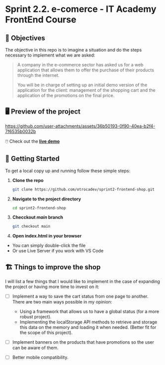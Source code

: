 # Sprint 2.2. e-comerce - IT Academy FrontEnd Course

## 🎯 Objectives

The objective in this repo is to imagine a situation and do the steps necessary to implement what we are asked:

>A company in the e-commerce sector has asked us for a web application that allows them to offer the purchase of their products through the internet.
>
>You will be in charge of setting up an initial demo version of the application for the client: management of the shopping cart and the application of the promotions on the final price.

## 🖥️ Preview of the project

https://github.com/user-attachments/assets/36b50193-0f90-40ea-b2f4-7f6535b0032b

🖱️ Check out the [**live demo**](https://sprint2-frontend-shop.vercel.app/)

## 🚀 Getting Started

To get a local copy up and running follow these simple steps:

1. **Clone the repo**
   ```bash
   git clone https://github.com/otrocadev/sprint2-frontend-shop.git
   ```
2. **Navigate to the project directory**
   ```bash
   cd sprint2-frontend-shop
   ```
3. **Checckout *main* branch**
   ```bash
   git checkout main
   ```
4.	**Open index.html in your browser**
-	You can simply double-click the file
-	Or use Live Server if you work with VS Code

## 🏗️ Things to improve the shop

I will list a few things that I would like to implement in the case of expanding the project or having more time to invest on it:

- [ ] Implement a way to save the cart status from one page to another. There are two main ways possible in my opinion:
   - Using a framework that allows us to have a global status (for a more robust project).
   - Implementing the localStorage API methods to retrieve and storage this data on the memory and loading it when needed. (Better fit for the scope of this project).
- [ ] Implement banners on the products that have promotions so the user can be aware of them.
- [ ] Better mobile compatibility.

